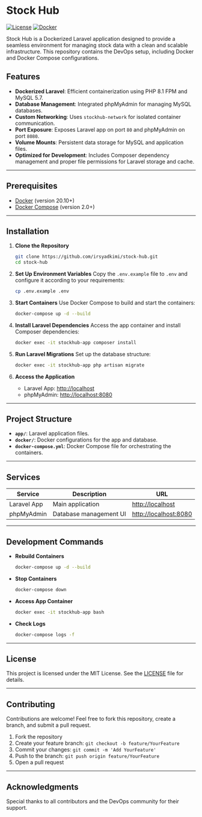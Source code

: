 
# Stock Hub

[![License](https://img.shields.io/github/license/irsyadkimi/stock-hub)](LICENSE)
[![Docker](https://img.shields.io/badge/Docker-Compatible-blue)](https://www.docker.com/)

Stock Hub is a Dockerized Laravel application designed to provide a seamless environment for managing stock data with a clean and scalable infrastructure. This repository contains the DevOps setup, including Docker and Docker Compose configurations.

## Features
- **Dockerized Laravel**: Efficient containerization using PHP 8.1 FPM and MySQL 5.7.
- **Database Management**: Integrated phpMyAdmin for managing MySQL databases.
- **Custom Networking**: Uses `stockhub-network` for isolated container communication.
- **Port Exposure**: Exposes Laravel app on port `80` and phpMyAdmin on port `8080`.
- **Volume Mounts**: Persistent data storage for MySQL and application files.
- **Optimized for Development**: Includes Composer dependency management and proper file permissions for Laravel storage and cache.

---

## Prerequisites
- [Docker](https://www.docker.com/) (version 20.10+)
- [Docker Compose](https://docs.docker.com/compose/) (version 2.0+)

---

## Installation

1. **Clone the Repository**
   ```bash
   git clone https://github.com/irsyadkimi/stock-hub.git
   cd stock-hub
   ```

2. **Set Up Environment Variables**
   Copy the `.env.example` file to `.env` and configure it according to your requirements:
   ```bash
   cp .env.example .env
   ```

3. **Start Containers**
   Use Docker Compose to build and start the containers:
   ```bash
   docker-compose up -d --build
   ```

4. **Install Laravel Dependencies**
   Access the app container and install Composer dependencies:
   ```bash
   docker exec -it stockhub-app composer install
   ```

5. **Run Laravel Migrations**
   Set up the database structure:
   ```bash
   docker exec -it stockhub-app php artisan migrate
   ```

6. **Access the Application**
   - Laravel App: [http://localhost](http://localhost)
   - phpMyAdmin: [http://localhost:8080](http://localhost:8080)

---

## Project Structure
- **`app/`**: Laravel application files.
- **`docker/`**: Docker configurations for the app and database.
- **`docker-compose.yml`**: Docker Compose file for orchestrating the containers.

---

## Services

| Service      | Description             | URL                   |
|--------------|-------------------------|-----------------------|
| Laravel App  | Main application        | [http://localhost](http://localhost) |
| phpMyAdmin   | Database management UI  | [http://localhost:8080](http://localhost:8080) |

---

## Development Commands

- **Rebuild Containers**
  ```bash
  docker-compose up -d --build
  ```

- **Stop Containers**
  ```bash
  docker-compose down
  ```

- **Access App Container**
  ```bash
  docker exec -it stockhub-app bash
  ```

- **Check Logs**
  ```bash
  docker-compose logs -f
  ```

---

## License
This project is licensed under the MIT License. See the [LICENSE](LICENSE) file for details.

---

## Contributing
Contributions are welcome! Feel free to fork this repository, create a branch, and submit a pull request.

1. Fork the repository
2. Create your feature branch: `git checkout -b feature/YourFeature`
3. Commit your changes: `git commit -m 'Add YourFeature'`
4. Push to the branch: `git push origin feature/YourFeature`
5. Open a pull request

---

## Acknowledgments
Special thanks to all contributors and the DevOps community for their support.
